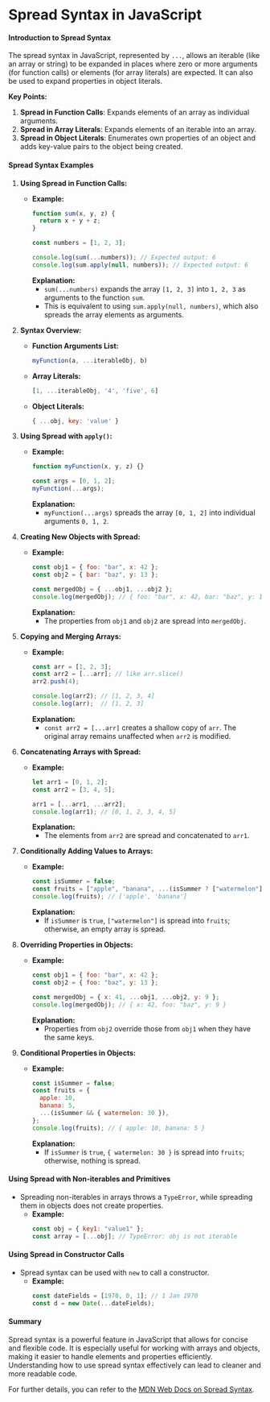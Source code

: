 # Spread Syntax in JavaScript

#### Introduction to Spread Syntax

The spread syntax in JavaScript, represented by `...`, allows an iterable (like an array or string) to be expanded in places where zero or more arguments (for function calls) or elements (for array literals) are expected. It can also be used to expand properties in object literals.

**Key Points:**
1. **Spread in Function Calls**: Expands elements of an array as individual arguments.
2. **Spread in Array Literals**: Expands elements of an iterable into an array.
3. **Spread in Object Literals**: Enumerates own properties of an object and adds key-value pairs to the object being created.

#### Spread Syntax Examples

1. **Using Spread in Function Calls:**
   - **Example:**
     ```javascript
     function sum(x, y, z) {
       return x + y + z;
     }

     const numbers = [1, 2, 3];

     console.log(sum(...numbers)); // Expected output: 6
     console.log(sum.apply(null, numbers)); // Expected output: 6
     ```
     **Explanation:**
     - `sum(...numbers)` expands the array `[1, 2, 3]` into `1, 2, 3` as arguments to the function `sum`.
     - This is equivalent to using `sum.apply(null, numbers)`, which also spreads the array elements as arguments.

2. **Syntax Overview:**
   - **Function Arguments List:**
     ```javascript
     myFunction(a, ...iterableObj, b)
     ```
   - **Array Literals:**
     ```javascript
     [1, ...iterableObj, '4', 'five', 6]
     ```
   - **Object Literals:**
     ```javascript
     { ...obj, key: 'value' }
     ```

3. **Using Spread with `apply()`:**
   - **Example:**
     ```javascript
     function myFunction(x, y, z) {}

     const args = [0, 1, 2];
     myFunction(...args);
     ```
     **Explanation:**
     - `myFunction(...args)` spreads the array `[0, 1, 2]` into individual arguments `0, 1, 2`.

4. **Creating New Objects with Spread:**
   - **Example:**
     ```javascript
     const obj1 = { foo: "bar", x: 42 };
     const obj2 = { bar: "baz", y: 13 };

     const mergedObj = { ...obj1, ...obj2 };
     console.log(mergedObj); // { foo: "bar", x: 42, bar: "baz", y: 13 }
     ```
     **Explanation:**
     - The properties from `obj1` and `obj2` are spread into `mergedObj`.

5. **Copying and Merging Arrays:**
   - **Example:**
     ```javascript
     const arr = [1, 2, 3];
     const arr2 = [...arr]; // like arr.slice()
     arr2.push(4);

     console.log(arr2); // [1, 2, 3, 4]
     console.log(arr);  // [1, 2, 3]
     ```
     **Explanation:**
     - `const arr2 = [...arr]` creates a shallow copy of `arr`. The original array remains unaffected when `arr2` is modified.

6. **Concatenating Arrays with Spread:**
   - **Example:**
     ```javascript
     let arr1 = [0, 1, 2];
     const arr2 = [3, 4, 5];

     arr1 = [...arr1, ...arr2];
     console.log(arr1); // [0, 1, 2, 3, 4, 5]
     ```
     **Explanation:**
     - The elements from `arr2` are spread and concatenated to `arr1`.

7. **Conditionally Adding Values to Arrays:**
   - **Example:**
     ```javascript
     const isSummer = false;
     const fruits = ["apple", "banana", ...(isSummer ? ["watermelon"] : [])];
     console.log(fruits); // ['apple', 'banana']
     ```
     **Explanation:**
     - If `isSummer` is `true`, `["watermelon"]` is spread into `fruits`; otherwise, an empty array is spread.

8. **Overriding Properties in Objects:**
   - **Example:**
     ```javascript
     const obj1 = { foo: "bar", x: 42 };
     const obj2 = { foo: "baz", y: 13 };

     const mergedObj = { x: 41, ...obj1, ...obj2, y: 9 };
     console.log(mergedObj); // { x: 42, foo: "baz", y: 9 }
     ```
     **Explanation:**
     - Properties from `obj2` override those from `obj1` when they have the same keys.

9. **Conditional Properties in Objects:**
   - **Example:**
     ```javascript
     const isSummer = false;
     const fruits = {
       apple: 10,
       banana: 5,
       ...(isSummer && { watermelon: 30 }),
     };
     console.log(fruits); // { apple: 10, banana: 5 }
     ```
     **Explanation:**
     - If `isSummer` is `true`, `{ watermelon: 30 }` is spread into `fruits`; otherwise, nothing is spread.

#### Using Spread with Non-iterables and Primitives
- Spreading non-iterables in arrays throws a `TypeError`, while spreading them in objects does not create properties.
  - **Example:**
    ```javascript
    const obj = { key1: "value1" };
    const array = [...obj]; // TypeError: obj is not iterable
    ```

#### Using Spread in Constructor Calls
- Spread syntax can be used with `new` to call a constructor.
  - **Example:**
    ```javascript
    const dateFields = [1970, 0, 1]; // 1 Jan 1970
    const d = new Date(...dateFields);
    ```

#### Summary
Spread syntax is a powerful feature in JavaScript that allows for concise and flexible code. It is especially useful for working with arrays and objects, making it easier to handle elements and properties efficiently. Understanding how to use spread syntax effectively can lead to cleaner and more readable code.

For further details, you can refer to the [MDN Web Docs on Spread Syntax](https://developer.mozilla.org/en-US/docs/Web/JavaScript/Reference/Operators/Spread_syntax).

